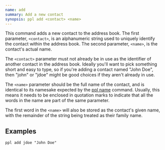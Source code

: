 ```yaml
---
name: add
summary: Add a new contact
synopsis: ppl add <contact> <name>
---
```


This command adds a new contact to the address book. The first parameter,
`<contact>`, is an alphanumeric string used to uniquely identify the contact
within the address book. The second parameter, `<name>`, is the contact's actual
name.

The `<contact>` parameter must not already be in use as the identifier of
another contact in the address book. Ideally you'll want to pick something short
and easy to type, so if you're adding a contact named "John Doe", then "john" or
"jdoe" might be good choices if they aren't already in use.

The `<name>` parameter should be the full name of the contact, and is identical
to its namesake expected by the [ppl name](/commands/name) command.  Usually, this
means it needs to be enclosed in quotation marks to indicate that all the words
in the name are part of the same parameter. 

The first word in the `<name>` will also be stored as the contact's given name,
with the remainder of the string being treated as their family name.

## Examples

    ppl add jdoe "John Doe"

